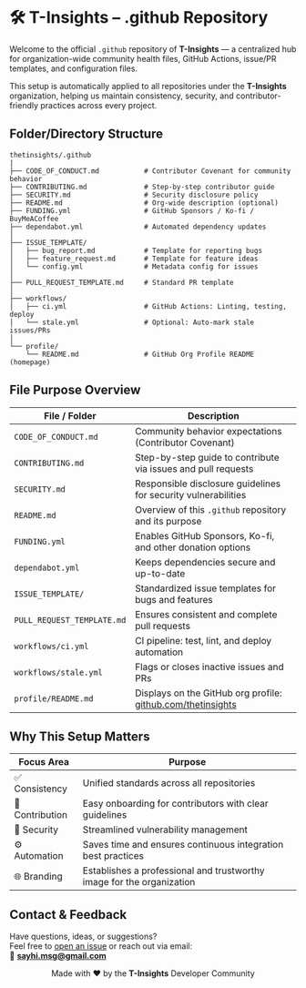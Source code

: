 # 🛠️ T-Insights – .github Repository

Welcome to the official `.github` repository of **T-Insights** — a centralized hub for organization-wide community health files, GitHub Actions, issue/PR templates, and configuration files.

This setup is automatically applied to all repositories under the **T-Insights** organization, helping us maintain consistency, security, and contributor-friendly practices across every project.

## Folder/Directory Structure

```plaintext
thetinsights/.github
|
├── CODE_OF_CONDUCT.md           # Contributor Covenant for community behavior
├── CONTRIBUTING.md              # Step-by-step contributor guide
├── SECURITY.md                  # Security disclosure policy
├── README.md                    # Org-wide description (optional)
├── FUNDING.yml                  # GitHub Sponsors / Ko-fi / BuyMeACoffee
├── dependabot.yml               # Automated dependency updates
│
├── ISSUE_TEMPLATE/
│   ├── bug_report.md            # Template for reporting bugs
│   ├── feature_request.md       # Template for feature ideas
│   └── config.yml               # Metadata config for issues
│
├── PULL_REQUEST_TEMPLATE.md     # Standard PR template
│
├── workflows/
│   ├── ci.yml                   # GitHub Actions: Linting, testing, deploy
│   └── stale.yml                # Optional: Auto-mark stale issues/PRs
│
└── profile/
    └── README.md                # GitHub Org Profile README (homepage)

```

## File Purpose Overview

| File / Folder              | Description                                                                                    |
| -------------------------- | ---------------------------------------------------------------------------------------------- |
| `CODE_OF_CONDUCT.md`       | Community behavior expectations (Contributor Covenant)                                         |
| `CONTRIBUTING.md`          | Step-by-step guide to contribute via issues and pull requests                                  |
| `SECURITY.md`              | Responsible disclosure guidelines for security vulnerabilities                                 |
| `README.md`                | Overview of this `.github` repository and its purpose                                          |
| `FUNDING.yml`              | Enables GitHub Sponsors, Ko-fi, and other donation options                                     |
| `dependabot.yml`           | Keeps dependencies secure and up-to-date                                                       |
| `ISSUE_TEMPLATE/`          | Standardized issue templates for bugs and features                                             |
| `PULL_REQUEST_TEMPLATE.md` | Ensures consistent and complete pull requests                                                  |
| `workflows/ci.yml`         | CI pipeline: test, lint, and deploy automation                                                 |
| `workflows/stale.yml`      | Flags or closes inactive issues and PRs                                                        |
| `profile/README.md`        | Displays on the GitHub org profile: [github.com/thetinsights](https://github.com/thetinsights) |

## Why This Setup Matters

| Focus Area      | Purpose                                                               |
| --------------- | --------------------------------------------------------------------- |
| ✅ Consistency  | Unified standards across all repositories                             |
| 🤝 Contribution | Easy onboarding for contributors with clear guidelines                |
| 🔐 Security     | Streamlined vulnerability management                                  |
| ⚙️ Automation   | Saves time and ensures continuous integration best practices          |
| 🌐 Branding     | Establishes a professional and trustworthy image for the organization |

## Contact & Feedback

Have questions, ideas, or suggestions?  
Feel free to [open an issue](https://github.com/thetinsights/.github/issues) or reach out via email:  
📧 **<sayhi.msg@gmail.com>**

<p align="center">
Made with ❤️ by the <strong>T-Insights</strong> Developer Community
</p>
